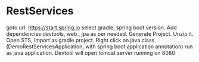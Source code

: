 # RestServices
goto url: 
https://start.spring.io
select gradle, spring boot version. 
Add dependencies devtools, web , jpa as per needed. 
Generate Project. Unzip it. 
Open STS, import as gradle project.
Right click on java class (DemoRestServicesApplication, with spring boot application annotation) run as java application. 
Devtool will open tomcat server running on 8080
